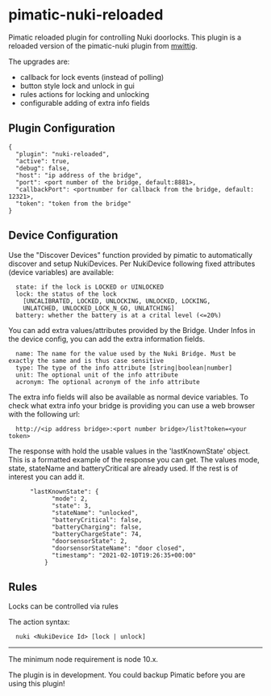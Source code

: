 
<!--- [![npm version](https://badge.fury.io/js/pimatic-nuki-reloaded.svg)](https://badge.fury.io/js/pimatic-nuki-reloaded)
![node-current](https://img.shields.io/node/v/pimatic-nuki-reloaded) -->

# pimatic-nuki-reloaded
Pimatic reloaded plugin for controlling Nuki doorlocks.
This plugin is a reloaded version of the pimatic-nuki plugin from [mwittig](https://github.com/mwittig/pimatic-nuki).

The upgrades are:
- callback for lock events (instead of polling)
- button style lock and unlock in gui
- rules actions for locking and unlocking
- configurable adding of extra info fields

## Plugin Configuration

```
{
  "plugin": "nuki-reloaded",
  "active": true,
  "debug": false,
  "host": "ip address of the bridge",
  "port": <port number of the bridge, default:8881>,
  "callbackPort": <portnumber for callback from the bridge, default: 12321>,
  "token": "token from the bridge"
}
```
## Device Configuration

Use the "Discover Devices" function provided by pimatic to automatically discover and setup NukiDevices.
Per NukiDevice following fixed attributes (device variables) are available:
```
  state: if the lock is LOCKED or UINLOCKED
  lock: the status of the lock
    [UNCALIBRATED, LOCKED, UNLOCKING, UNLOCKED, LOCKING,
    UNLATCHED, UNLOCKED_LOCK_N_GO, UNLATCHING]
  battery: whether the battery is at a crital level (<=20%)
```
You can add extra values/attributes provided by the Bridge.
Under Infos in the device config, you can add the extra information fields.
```
  name: The name for the value used by the Nuki Bridge. Must be exactly the same and is thus case sensitive
  type: The type of the info attribute [string|boolean|number]
  unit: The optional unit of the info attribute
  acronym: The optional acronym of the info attribute
```
The extra info fields will also be available as normal device variables.
To check what extra info your bridge is providing you can use a web browser with the following url:
```
  http://<ip address bridge>:<port number bridge>/list?token=<your token>
```
The response with hold the usable values in the 'lastKnownState' object. This is a formatted example of the response you can get.
The values mode, state, stateName and batteryCritical are already used. If the rest is of interest you can add it.
```
      "lastKnownState": {
            "mode": 2,
            "state": 3,
            "stateName": "unlocked",
            "batteryCritical": false,
            "batteryCharging": false,
            "batteryChargeState": 74,
            "doorsensorState": 2,
            "doorsensorStateName": "door closed",
            "timestamp": "2021-02-10T19:26:35+00:00"
          }
```
## Rules
Locks can be controlled via rules

The action syntax:
```
  nuki <NukiDevice Id> [lock | unlock]
```

---
The minimum node requirement is node 10.x.

The plugin is in development. You could backup Pimatic before you are using this plugin!
